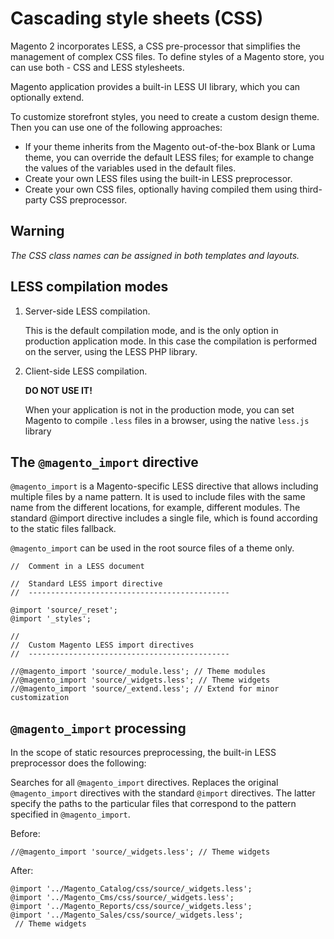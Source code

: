 # Cascading style sheets (CSS)

Magento 2 incorporates LESS, a CSS pre-processor that simplifies the management of complex CSS files. To define styles of a Magento store, you can use both - CSS and LESS stylesheets.

Magento application provides a built-in LESS UI library, which you can optionally extend.

To customize storefront styles, you need to create a custom design theme. Then you can use one of the following approaches:
- If your theme inherits from the Magento out-of-the-box Blank or Luma theme, you can override the default LESS files; for example to change the values of the variables used in the default files.
- Create your own LESS files using the built-in LESS preprocessor.
- Create your own CSS files, optionally having compiled them using third-party CSS preprocessor.

## Warning
*The CSS class names can be assigned in both templates and layouts.*


## LESS compilation modes

1. Server-side LESS compilation.

   This is the default compilation mode, and is the only option in production application mode. In this case the compilation is performed on the server, using the LESS PHP library.

2. Client-side LESS compilation.

   **DO NOT USE IT!**

   When your application is not in the production mode, you can set Magento to compile `.less` files in a browser, using the native `less.js` library

## The `@magento_import` directive

`@magento_import` is a Magento-specific LESS directive that allows including multiple files by a name pattern. It is used to include files with the same name from the different locations, for example, different modules. The standard @import directive includes a single file, which is found according to the static files fallback.

`@magento_import` can be used in the root source files of a theme only.

```less
//  Comment in a LESS document

//  Standard LESS import directive
//  ---------------------------------------------

@import 'source/_reset';
@import '_styles';

//
//  Custom Magento LESS import directives
//  ---------------------------------------------

//@magento_import 'source/_module.less'; // Theme modules
//@magento_import 'source/_widgets.less'; // Theme widgets
//@magento_import 'source/_extend.less'; // Extend for minor customization
```

## `@magento_import` processing

In the scope of static resources preprocessing, the built-in LESS preprocessor does the following:

Searches for all `@magento_import` directives.
Replaces the original `@magento_import` directives with the standard `@import` directives. The latter specify the paths to the particular files that correspond to the pattern specified in `@magento_import`.

Before:
```less
//@magento_import 'source/_widgets.less'; // Theme widgets
```

After:
```less
@import '../Magento_Catalog/css/source/_widgets.less';
@import '../Magento_Cms/css/source/_widgets.less';
@import '../Magento_Reports/css/source/_widgets.less';
@import '../Magento_Sales/css/source/_widgets.less';
 // Theme widgets
```
